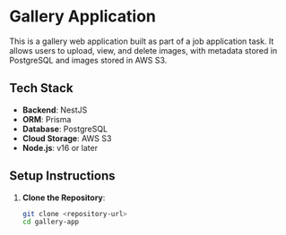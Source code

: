 # Gallery Application

This is a gallery web application built as part of a job application task. It allows users to upload, view, and delete images, with metadata stored in PostgreSQL and images stored in AWS S3.

## Tech Stack

- **Backend**: NestJS
- **ORM**: Prisma
- **Database**: PostgreSQL
- **Cloud Storage**: AWS S3
- **Node.js**: v16 or later

## Setup Instructions

1. **Clone the Repository**:
   ```bash
   git clone <repository-url>
   cd gallery-app
   ```
